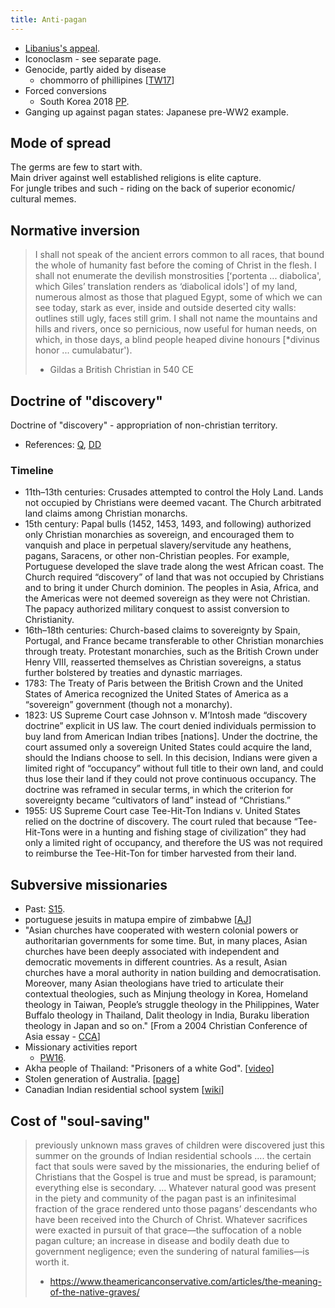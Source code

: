 ```yaml
---
title: Anti-pagan
---
```


- [Libanius's appeal](http://www.tertullian.org/fathers/libanius_pro_templis_02_trans.htm).
- Iconoclasm - see separate page.
- Genocide, partly aided by disease
    - chommorro of phillipines \[[TW17](https://i.imgur.com/36gv9ul.jpg)\]
- Forced conversions
    - South Korea 2018 [PP](https://www.news24.com/SouthAfrica/Local/Peoples-Post/protest-against-forced-conversions-20180205).
- Ganging up against pagan states: Japanese pre-WW2 example.

## Mode of spread
The germs are few to start with.  
Main driver against well established religions  is elite capture.  
For jungle tribes and such - riding on the back of superior economic/ cultural memes.

## Normative inversion
> I shall not speak of the ancient errors common to all races, that bound the whole of humanity fast before the coming of Christ in the flesh. I shall not enumerate the devilish monstrosities [ʻportenta ... diabolica', which Giles’ translation renders as ‘diabolical idols'] of my land, numerous almost as those that plagued Egypt, some of which we can see today, stark as ever, inside and outside deserted city walls: outlines still ugly, faces still grim. I shall not name the mountains and hills and rivers, once so pernicious, now useful for human needs, on which, in those days, a blind people heaped divine honours [*divinus honor ... cumulabatur').   
> - Gildas a British Christian in 540 CE


## Doctrine of "discovery"
Doctrine of "discovery" - appropriation of non-christian territory.

- References: [Q](http://www.nyym.org/?q=doc_of_disc_factsheet), [DD](http://www.doctrineofdiscovery.org/)

### Timeline
- 11th–13th centuries: Crusades attempted to control the Holy Land. Lands not occupied by Christians were deemed vacant. The Church arbitrated land claims among Christian monarchs.
- 15th century: Papal bulls (1452, 1453, 1493, and following) authorized only Christian monarchies as sovereign, and encouraged them to vanquish and place in perpetual slavery/servitude any heathens, pagans, Saracens, or other non-Christian peoples. For example, Portuguese developed the slave trade along the west African coast. The Church required “discovery” of land that was not occupied by Christians and to bring it under Church dominion. The peoples in Asia, Africa, and the Americas were not deemed sovereign as they were not Christian. The papacy authorized military conquest to assist conversion to Christianity.
- 16th–18th centuries: Church-based claims to sovereignty by Spain, Portugal, and France became transferable to other Christian monarchies through treaty. Protestant monarchies, such as the British Crown under Henry VIII, reasserted themselves as Christian sovereigns, a status further bolstered by treaties and dynastic marriages.
- 1783: The Treaty of Paris between the British Crown and the United States of America recognized the United States of America as a “sovereign” government (though not a monarchy).
- 1823: US Supreme Court case Johnson v. M’Intosh made “discovery doctrine” explicit in US law. The court denied individuals permission to buy land from American Indian tribes \[nations\]. Under the doctrine, the court assumed only a sovereign United States could acquire the land, should the Indians choose to sell. In this decision, Indians were given a limited right of “occupancy” without full title to their own land, and could thus lose their land if they could not prove continuous occupancy. The doctrine was reframed in secular terms, in which the criterion for sovereignty became “cultivators of land” instead of “Christians.”
- 1955: US Supreme Court case Tee-Hit-Ton Indians v. United States  relied on the doctrine of discovery. The court ruled that because “Tee-Hit-Tons were in a hunting and fishing stage of civilization” they had only a limited right of occupancy, and therefore the US was not required to reimburse the Tee-Hit-Ton for timber harvested from their land.

## Subversive missionaries
- Past: [S15](https://storify.com/Ichimaru6174/christian-missionaries-colonialism?awesm=sfy.co_p0YNJ&utm_medium=sfy.co-twitter&utm_campaign=&utm_content=storify-pingback&utm_source=t.co).
- portuguese jesuits in matupa empire of zimbabwe \[[AJ](http://academicjournals.org/article/article1381911925_Nicolaides.pdf)\]
- "Asian churches have cooperated with western colonial powers or authoritarian governments for some time. But, in many places, Asian churches have been deeply associated with independent and democratic movements in different countries. As a result, Asian churches have a moral authority in nation building and democratisation. Moreover, many Asian theologians have tried to articulate their contextual theologies, such as Minjung theology in Korea, Homeland theology in Taiwan, People’s struggle theology in the Philippines, Water Buffalo theology in Thailand, Dalit theology in India, Buraku liberation theology in Japan and so on." \[From a 2004 Christian Conference of Asia essay - [CCA](https://www.oikoumene.org/en/resources/documents/commissions/faith-and-order/x-other-documents-from-conferences-and-meetings/plenary-commission-meeting-kuala-lumpur-2004/greetings-from-the-cca-general-secretary)\]
- Missionary activities report
    - [PW16](http://www.rejectionofpascalswager.net/mission.html#asia).
- Akha people of Thailand: "Prisoners of a white God". \[[video](http://www.youtube.com/watch?v=2c5Xa5EOfuk)\]
- Stolen generation of Australia. \[[page](http://t.co/1Z2ZtRGMbX)\]
- Canadian Indian residential school system \[[wiki](http://en.wikipedia.org/wiki/Canadian_Indian_residential_school_system)\]


## Cost of "soul-saving"
> previously unknown mass graves of children were discovered just this summer on the grounds of Indian residential schools ....
> the certain fact that souls were saved by the missionaries, the enduring belief of Christians that the Gospel is true and must be spread, is paramount; everything else is secondary. ...  Whatever natural good was present in the piety and community of the pagan past is an infinitesimal fraction of the grace rendered unto those pagans’ descendants who have been received into the Church of Christ. Whatever sacrifices were exacted in pursuit of that grace—the suffocation of a noble pagan culture; an increase in disease and bodily death due to government negligence; even the sundering of natural families—is worth it. 
> - https://www.theamericanconservative.com/articles/the-meaning-of-the-native-graves/